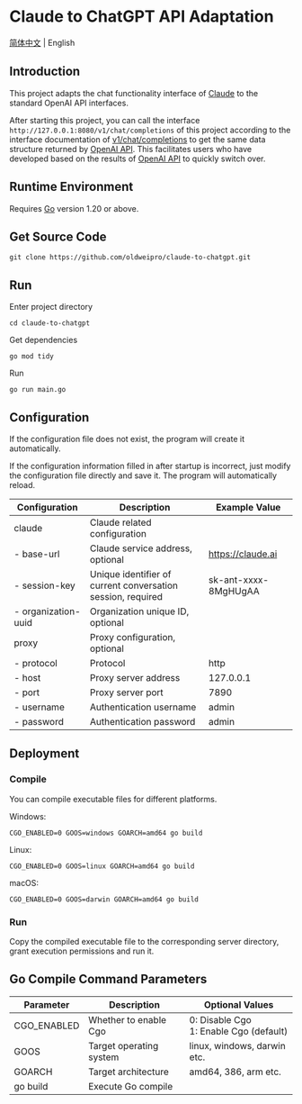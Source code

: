 # Claude to ChatGPT API Adaptation

[简体中文](README.md) | English

## Introduction

This project adapts the chat functionality interface of [Claude](https://claude.ai) to the standard OpenAI API
interfaces.

After starting this project, you can call the interface `http://127.0.0.1:8080/v1/chat/completions` of this project
according to the interface documentation of [v1/chat/completions](https://platform.openai.com/docs/api-reference/chat)
to get the same data structure returned by [OpenAI API](https://platform.openai.com/docs/api-reference/chat). This
facilitates users who have developed based on the results
of [OpenAI API](https://platform.openai.com/docs/api-reference/chat) to quickly switch over.

## Runtime Environment

Requires [Go](https://go.dev/dl/) version 1.20 or above.

## Get Source Code

```
git clone https://github.com/oldweipro/claude-to-chatgpt.git
```

## Run

Enter project directory

```
cd claude-to-chatgpt
```

Get dependencies

```
go mod tidy
```

Run

``` 
go run main.go
```

## Configuration

If the configuration file does not exist, the program will create it automatically.

If the configuration information filled in after startup is incorrect, just modify the configuration file directly and
save it. The program will automatically reload.

| Configuration       | Description                                                 | Example Value        |
|---------------------|-------------------------------------------------------------|----------------------|
| claude              | Claude related configuration                                |                      |  
| - base-url          | Claude service address, optional                            | https://claude.ai    |
| - session-key       | Unique identifier of current conversation session, required | sk-ant-xxxx-8MgHUgAA |
| - organization-uuid | Organization unique ID, optional                            |                      |
| proxy               | Proxy configuration, optional                               |                      |
| - protocol          | Protocol                                                    | http                 | 
| - host              | Proxy server address                                        | 127.0.0.1            |
| - port              | Proxy server port                                           | 7890                 |
| - username          | Authentication username                                     | admin                |
| - password          | Authentication password                                     | admin                |

## Deployment

### Compile

You can compile executable files for different platforms.

Windows:

```
CGO_ENABLED=0 GOOS=windows GOARCH=amd64 go build
```

Linux:

```  
CGO_ENABLED=0 GOOS=linux GOARCH=amd64 go build
```

macOS:

```
CGO_ENABLED=0 GOOS=darwin GOARCH=amd64 go build 
```

### Run

Copy the compiled executable file to the corresponding server directory, grant execution permissions and run it.

## Go Compile Command Parameters

| Parameter   | Description             | Optional Values                           |
|-------------|-------------------------|-------------------------------------------|
| CGO_ENABLED | Whether to enable Cgo   | 0: Disable Cgo<br>1: Enable Cgo (default) |
| GOOS        | Target operating system | linux, windows, darwin etc.               |
| GOARCH      | Target architecture     | amd64, 386, arm etc.                      | 
| go build    | Execute Go compile      |                                           |
